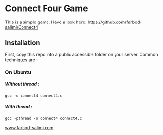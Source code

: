 Connect Four Game
========
This is a simple game.
Have a look here: https://github.com/farbod-salimi/Connect4


## Installation
First, copy this repo into a public accessible folder on your server.
Common techniques are : 

### On Ubuntu
##### Without thread :
```
gcc -o connect4 connect4.c
```
##### With thread :
```
gcc -pthread -o connect4 connect4.c
```

www.farbod-salimi.com
